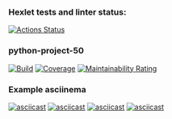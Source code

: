 ### Hexlet tests and linter status:
[![Actions Status](https://github.com/ddanillu/python-project-50/actions/workflows/hexlet-check.yml/badge.svg)](https://github.com/ddanillu/python-project-50/actions)

### python-project-50
[![Build](https://github.com/ddanillu/python-project-50/actions/workflows/pyci.yml/badge.svg)](https://github.com/ddanillu/python-project-50/actions/workflows/pyci.yml)
[![Coverage](https://sonarcloud.io/api/project_badges/measure?project=ddanillu_python-project-50&metric=coverage)](https://sonarcloud.io/summary/new_code?id=ddanillu_python-project-50)
[![Maintainability Rating](https://sonarcloud.io/api/project_badges/measure?project=ddanillu_python-project-50&metric=sqale_rating)](https://sonarcloud.io/summary/new_code?id=ddanillu_python-project-50)

### Example asciinema
[![asciicast](https://asciinema.org/a/f1gk6fiae5JGVojGAPvTHXtQs.svg)](https://asciinema.org/a/f1gk6fiae5JGVojGAPvTHXtQs)
[![asciicast](https://asciinema.org/a/QAdMfQFoJl5DrL1Ha0RSiiwLj.svg)](https://asciinema.org/a/QAdMfQFoJl5DrL1Ha0RSiiwLj)
[![asciicast](https://asciinema.org/a/XgCGkUTGcPoMOM2DR4lj7RW57.svg)](https://asciinema.org/a/XgCGkUTGcPoMOM2DR4lj7RW57)
[![asciicast](https://asciinema.org/a/xKrqP5pZTw6OxgT1B1yCEnosE.svg)](https://asciinema.org/a/xKrqP5pZTw6OxgT1B1yCEnosE)